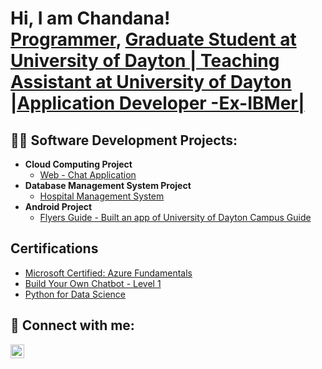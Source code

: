 <h1>Hi, I am Chandana! <br/><a href="https://github.com/Chandana-Jain/Chandana-Jain">Programmer</a>, <a href="https://www.linkedin.com/in/chandana-jain/">Graduate Student at University of Dayton | Teaching Assistant at University of Dayton |Application Developer -Ex-IBMer|</a></h1>

<h2>👨‍💻 Software Development Projects:</h2>

- <b>Cloud Computing Project </b>
  - [Web - Chat Application](https://github.com/Chandana-Jain/)
- <b>Database Management System Project</b>
  - [Hospital Management System](https://github.com/Chandana-Jain/)
- <b>Android Project</b>
  - [Flyers Guide - Built an app of University of Dayton Campus Guide](https://github.com/Chandana-Jain/)
  
<h2>Certifications</h2>

- [Microsoft Certified: Azure Fundamentals](https://www.credly.com/badges/c1e2e0fb-8fd1-404f-88fb-27a97331ea51?source=linked_in_profile)
- [Build Your Own Chatbot - Level 1](https://www.credly.com/badges/dbcb07ee-6abc-4a81-9acc-856232cc9f21?source=linked_in_profile)
- [Python for Data Science](https://www.credly.com/badges/c84c0771-292e-4e54-8283-c65787dce09e?source=linked_in_profile)

<h2> 🤳 Connect with me:</h2>

[<img align="left" alt="JoshMadakor | LinkedIn" width="22px" src="https://cdn.jsdelivr.net/npm/simple-icons@v3/icons/linkedin.svg" />][linkedin]

[linkedin]: https://linkedin.com/in/chandana-jain
<!--
**Chandana-Jain/Chandana-Jain** is a ✨ _special_ ✨ repository because its `README.md` (this file) appears on your GitHub profile.

Here are some ideas to get you started:

- 🔭 I’m currently working on ...
- 🌱 I’m currently learning ...
- 👯 I’m looking to collaborate on ...
- 🤔 I’m looking for help with ...
- 💬 Ask me about ...
- 📫 How to reach me: ...
- 😄 Pronouns: ...
- ⚡ Fun fact: ...
-->
